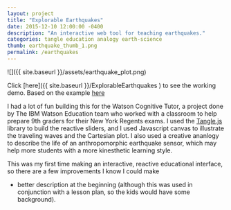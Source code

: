```yaml
---
layout: project
title: "Explorable Earthquakes"
date: 2015-12-10 12:00:00 -0400
description: "An interactive web tool for teaching earthquakes."
categories: tangle education analogy earth-science
thumb: earthquake_thumb_1.png
permalink: /earthquakes
---
```


![]({{ site.baseurl }}/assets/earthquake_plot.png)

Click [here]({{ site.baseurl }}/ExplorableEarthquakes ) to see the working demo.
Based on the example [here](http://worrydream.com/ExplorableExplanations)

I had a lot of fun building this for the Watson Cognitive Tutor, a project done by The IBM Watson Education team who worked with a classroom to help prepare 9th graders for their New York Regents exams. I used the [Tangle.js](http://worrydream.com/Tangle/) library to build the reactive sliders, and I used Javascript canvas to illustrate the traveling waves and the Cartesian plot. I also used a creative ananlogy to describe the life of an anthropomorphic earthquake sensor, which may help more students with a more kinesthetic learning style.

This was my first time making an interactive, reactive educational interface, so there are a few improvements I know I could make
- better description at the beginning (although this was used in conjunction with a lesson plan, so the kids would have some background).

